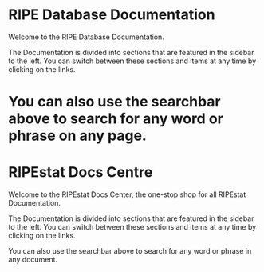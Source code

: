 
# RIPE Database Documentation

Welcome to the RIPE Database Documentation.

The Documentation is divided into sections that are featured in the sidebar to the left. You can switch between these sections and items at any time by clicking on the links.

You can also use the searchbar above to search for any word or phrase on any page.
=======
# RIPEstat Docs Centre

Welcome to the RIPEstat Docs Center, the one-stop shop for all RIPEstat Documentation.

The Documentation is divided into sections that are featured in the sidebar to the left.
You can switch between these sections and items at any time by clicking on the links.

You can also use the searchbar above to search for any word or phrase in any document.

